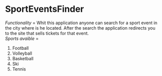 # **SportEventsFinder**

*Functionality* =  Whit this application anyone can search for a sport event in the city where is he located. After the search the application redirects you to the site that sells tickets for that event. 
<br>
*Sports avaible* = 
1. Football
2. Volleyball
3. Basketball
4. Ski
5. Tennis

